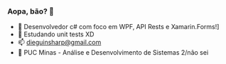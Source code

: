 ### Aopa, bão? 👋

- 🤔 Desenvolvedor c# com foco em WPF, API Rests e Xamarin.Forms!]
- 📘 Estudando unit tests XD
- 📫 dieguinsharp@gmail.com
- 📘 PUC Minas - Análise e Desenvolvimento de Sistemas 2/não sei
